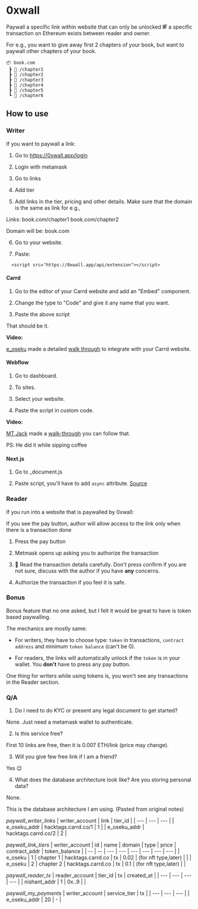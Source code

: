 # 0xwall

Paywall a specific link within website that can only be unlocked **IF** a specific transaction on Ethereum exists between reader and owner.

For e.g., you want to give away first 2 chapters of your book, but want to paywall other chapters of your book.

```
📦 book.com
 ┣ 📜 /chapter1
 ┣ 📜 /chapter2
 ┣ 🦊 /chapter3
 ┣ 🦊 /chapter4
 ┣ 🦊 /chapter5
 ┗ 🦊 /chapter6
```

## How to use

### Writer

If you want to paywall a link:

1. Go to https://0xwall.app/login

2. Login with metamask

3. Go to links

4. Add tier

5. Add links in the tier, pricing and other details. Make sure that the domain is the same as link for e.g.,

Links:
book.com/chapter1
book.com/chapter2

Domain will be:
book.com

6. Go to your website.

7. Paste:

```
  <script src="https://0xwall.app/api/extension"></script>
```

#### Carrd

1. Go to the editor of your Carrd website and add an "Embed" component.

2. Change the type to "Code" and give it any name that you want.

3. Paste the above script

That should be it.

**Video:**

[e_oseku](https://twitter.com/e_oseku) made a detailed [walk through](https://www.youtube.com/watch?v=QVI6SVj0Aqc) to integrate with your Carrd website.

#### Webflow

1. Go to dashboard.

2. To sites.

3. Select your website.

4. Paste the script in custom code.

**Video:**

[MT Jack](https://twitter.com/mtjack9) made a [walk-through](https://twitter.com/mtjack9/status/1579536799814537217) you can follow that.

PS: He did it while sipping coffee

#### Next.js

1. Go to _document.js

2. Paste script, you'll have to add `async` attribute. [Source](https://developer.chrome.com/blog/script-component/#sequencing-third-party-scripts-without-a-framework-component)



### Reader

If you run into a website that is paywalled by 0xwall:

If you see the pay button, author will allow access to the link only when there is a transaction done

1. Press the pay button

2. Metmask opens up asking you to authorize the transaction

3. 🔴 Read the transaction details carefully. Don't press confirm if you are not sure, discuss with the author if you have **any** concerns.

4. Authorize the transaction if you feel it is safe.

### Bonus

Bonus feature that no one asked, but I felt it would be great to have is token based paywalling.

The mechanics are mostly same:

- For writers, they have to choose type: `token` in transactions, `contract address` and minimum `token balance` (can't be 0).

- For readers, the links will automatically unlock if the `token` is in your wallet. You **don't** have to press any pay button.

One thing for writers while using tokens is, you won't see any transactions in the Reader section.

### Q/A

1. Do I need to do KYC or present any legal document to get started?

None. Just need a metamask wallet to authenticate.

2. Is this service free?

First 10 links are free, then it is 0.007 ETH/link (price may change).

3. Will you give few free link if I am a friend?

Yes 😉

4. What does the database architecture look like? Are you storing personal data?

None.

This is the database architecture I am using. (Pasted from original notes)

_paywall_writer_links_
| writer_account | link | tier_id |
| --- | --- | --- |
| e_oseku_addr | hacktags.carrd.co/1 | 1 |
| e_oseku_addr | hacktags.carrd.co/2 | 2 |

_paywall_link_tiers_
| writer_account | id | name | domain | type | price | contract_addr | token_balance |
| -- | -- | --- | --- | --- | --- | --- | --- |
| e_oseku | 1 | chapter 1 | hacktags.carrd.co | tx | 0.02 | (for nft type,later) | |
| e_oseku | 2 | chapter 2 | hacktags.carrd.co | tx | 0.1 | (for nft type,later) | |

_paywall_reader_tx_
| reader_account | tier_id | tx | created_at |
| --- | --- | --- | --- |
| nishant_addr | 1 | 0x..9 | |

_paywall_my_payments_
| writer_account | service_tier | tx |
| --- | --- | --- |
| e_oseku_addr | 20 | - |
